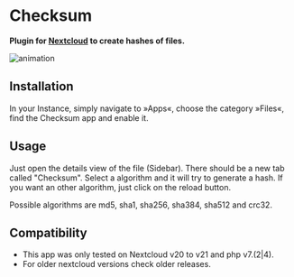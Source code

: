 Checksum
========

**Plugin for [Nextcloud](https://nextcloud.com) to create hashes of files.**

![animation](screenshots/checksum.gif)

Installation
------------

In your Instance, simply navigate to »Apps«, choose the category »Files«, find the Checksum app and enable it.


Usage
-----

Just open the details view of the file (Sidebar). There should be a new tab called "Checksum". Select a algorithm and it will try to generate a hash. If you want an other algorithm, just click on the reload button. 

Possible algorithms are md5, sha1, sha256, sha384, sha512 and crc32.

Compatibility
-------------

- This app was only tested on Nextcloud v20 to v21 and php v7.(2|4).
- For older nextcloud versions check older releases.
